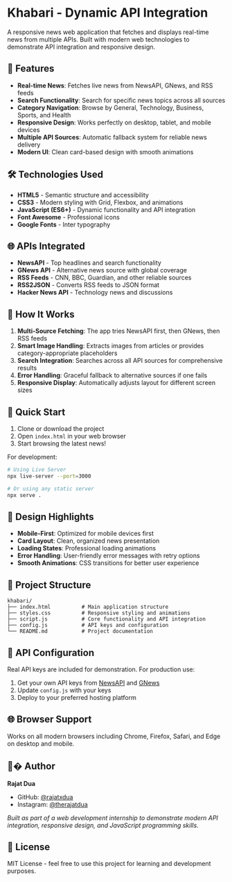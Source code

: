 # Khabari - Dynamic API Integration

A responsive news web application that fetches and displays real-time news from multiple APIs. Built with modern web technologies to demonstrate API integration and responsive design.

## 🌟 Features

- **Real-time News**: Fetches live news from NewsAPI, GNews, and RSS feeds
- **Search Functionality**: Search for specific news topics across all sources  
- **Category Navigation**: Browse by General, Technology, Business, Sports, and Health
- **Responsive Design**: Works perfectly on desktop, tablet, and mobile devices
- **Multiple API Sources**: Automatic fallback system for reliable news delivery
- **Modern UI**: Clean card-based design with smooth animations

## 🛠️ Technologies Used

- **HTML5** - Semantic structure and accessibility
- **CSS3** - Modern styling with Grid, Flexbox, and animations
- **JavaScript (ES6+)** - Dynamic functionality and API integration
- **Font Awesome** - Professional icons
- **Google Fonts** - Inter typography

## 🌐 APIs Integrated

- **NewsAPI** - Top headlines and search functionality
- **GNews API** - Alternative news source with global coverage
- **RSS Feeds** - CNN, BBC, Guardian, and other reliable sources
- **RSS2JSON** - Converts RSS feeds to JSON format
- **Hacker News API** - Technology news and discussions

## 🚀 How It Works

1. **Multi-Source Fetching**: The app tries NewsAPI first, then GNews, then RSS feeds
2. **Smart Image Handling**: Extracts images from articles or provides category-appropriate placeholders
3. **Search Integration**: Searches across all API sources for comprehensive results
4. **Error Handling**: Graceful fallback to alternative sources if one fails
5. **Responsive Display**: Automatically adjusts layout for different screen sizes

## 📱 Quick Start

1. Clone or download the project
2. Open `index.html` in your web browser
3. Start browsing the latest news!

For development:
```bash
# Using Live Server
npx live-server --port=3000

# Or using any static server
npx serve .
```

## 🎨 Design Highlights

- **Mobile-First**: Optimized for mobile devices first
- **Card Layout**: Clean, organized news presentation  
- **Loading States**: Professional loading animations
- **Error Handling**: User-friendly error messages with retry options
- **Smooth Animations**: CSS transitions for better user experience

## 📁 Project Structure

```
khabari/
├── index.html          # Main application structure
├── styles.css          # Responsive styling and animations  
├── script.js           # Core functionality and API integration
├── config.js           # API keys and configuration
└── README.md           # Project documentation
```

## 🔑 API Configuration

Real API keys are included for demonstration. For production use:

1. Get your own API keys from [NewsAPI](https://newsapi.org) and [GNews](https://gnews.io)
2. Update `config.js` with your keys
3. Deploy to your preferred hosting platform

## 🌐 Browser Support

Works on all modern browsers including Chrome, Firefox, Safari, and Edge on desktop and mobile.

## 👨‍� Author

**Rajat Dua**  
- GitHub: [@rajatxdua](https://github.com/rajatxdua)  
- Instagram: [@therajatdua](https://instagram.com/therajatdua)

*Built as part of a web development internship to demonstrate modern API integration, responsive design, and JavaScript programming skills.*

## 📄 License

MIT License - feel free to use this project for learning and development purposes.

